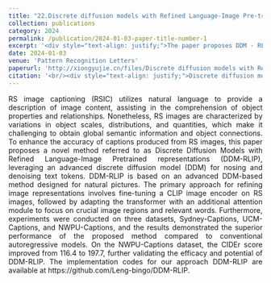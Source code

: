 ```yaml
---
title: "22.Discrete diffusion models with Refined Language-Image Pre-trained representations for remote sensing image captioning"
collection: publications
category: 2024
permalink: /publication/2024-01-03-paper-title-number-1
excerpt: '<div style="text-align: justify;">The paper proposes DDM - RLIP, which applies a discrete diffusion model with refined pre - trained representations to remote sensing image captioning. Experiments on three datasets show it outperforms traditional autoregressive models.</div>'
date: 2024-01-03
venue: 'Pattern Recognition Letters'
paperurl: 'http://xiongyujie.cn/files/Discrete diffusion models with Refined Language-Image Pre-trained representations for remote sensing image captioning.pdf'
citation: '<br/><div style="text-align: justify;">Discrete diffusion models with Refined Language-Image Pre-trained representations for remote sensing image captioning, Guannan Leng, Yu-Jie Xiong*, Chunping Qiu*, Congzhou Guo,Pattern Recognition Letters,2024,186,164-169.</div>'
---
```


<div style="text-align: justify;">RS image captioning (RSIC) utilizes natural language to provide a description of image content, assisting in the comprehension of object properties and relationships. Nonetheless, RS images are characterized by variations in object scales, distributions, and quantities, which make it challenging to obtain global semantic information and object connections. To enhance the accuracy of captions produced from RS images, this paper proposes a novel method referred to as Discrete Diffusion Models with Refined Language-Image Pretrained representations (DDM-RLIP), leveraging an advanced discrete diffusion model (DDM) for nosing and denoising text tokens. DDM-RLIP is based on an advanced DDM-based method designed for natural pictures. The primary approach for refining image representations involves fine-tuning a CLIP image encoder on RS images, followed by adapting the transformer with an additional attention module to focus on crucial image regions and relevant words. Furthermore, experiments were conducted on three datasets, Sydney-Captions, UCM-Captions, and NWPU-Captions, and the results demonstrated the superior performance of the proposed method compared to conventional autoregressive models. On the NWPU-Captions dataset, the CIDEr score improved from 116.4 to 197.7, further validating the efficacy and potential of DDM-RLIP. The implementation codes for our approach DDM-RLIP are available at https://github.com/Leng-bingo/DDM-RLIP.</div>

<br/>
